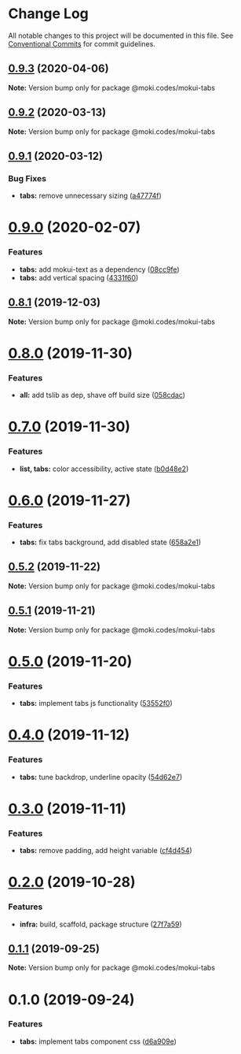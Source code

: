 # Change Log

All notable changes to this project will be documented in this file.
See [Conventional Commits](https://conventionalcommits.org) for commit guidelines.

## [0.9.3](https://github.com/moki/mokui/compare/@moki.codes/mokui-tabs@0.9.2...@moki.codes/mokui-tabs@0.9.3) (2020-04-06)

**Note:** Version bump only for package @moki.codes/mokui-tabs





## [0.9.2](https://github.com/moki/mokui/compare/@moki.codes/mokui-tabs@0.9.1...@moki.codes/mokui-tabs@0.9.2) (2020-03-13)

**Note:** Version bump only for package @moki.codes/mokui-tabs





## [0.9.1](https://github.com/moki/mokui/compare/@moki.codes/mokui-tabs@0.9.0...@moki.codes/mokui-tabs@0.9.1) (2020-03-12)


### Bug Fixes

* **tabs:** remove unnecessary sizing ([a47774f](https://github.com/moki/mokui/commit/a47774f016e79dcf486e53a540b26775951ed2b5))





# [0.9.0](https://github.com/moki/mokui/compare/@moki.codes/mokui-tabs@0.8.1...@moki.codes/mokui-tabs@0.9.0) (2020-02-07)


### Features

* **tabs:** add mokui-text as a dependency ([08cc9fe](https://github.com/moki/mokui/commit/08cc9fe7e35d9f18f7d15439a394b4b77884c307))
* **tabs:** add vertical spacing ([4331f60](https://github.com/moki/mokui/commit/4331f60d9a28e9f45c65af0b681ac9d65eb50cc8))





## [0.8.1](https://github.com/moki/mokui/compare/@moki.codes/mokui-tabs@0.8.0...@moki.codes/mokui-tabs@0.8.1) (2019-12-03)

**Note:** Version bump only for package @moki.codes/mokui-tabs





# [0.8.0](https://github.com/moki/mokui/compare/@moki.codes/mokui-tabs@0.7.0...@moki.codes/mokui-tabs@0.8.0) (2019-11-30)


### Features

* **all:** add tslib as dep, shave off build size ([058cdac](https://github.com/moki/mokui/commit/058cdac5f625b4ac346a28b6c12e0a3998599f0f))





# [0.7.0](https://github.com/moki/mokui/compare/@moki.codes/mokui-tabs@0.6.0...@moki.codes/mokui-tabs@0.7.0) (2019-11-30)


### Features

* **list, tabs:** color accessibility, active state ([b0d48e2](https://github.com/moki/mokui/commit/b0d48e229ca0d96e583dd52832ff7c1057c4b0cf))





# [0.6.0](https://github.com/moki/mokui/compare/@moki.codes/mokui-tabs@0.5.2...@moki.codes/mokui-tabs@0.6.0) (2019-11-27)


### Features

* **tabs:** fix tabs background, add disabled state ([658a2e1](https://github.com/moki/mokui/commit/658a2e19b7f2bde40f1604b12cd1b3efaaaa6bd4))





## [0.5.2](https://github.com/moki/mokui/compare/@moki.codes/mokui-tabs@0.5.1...@moki.codes/mokui-tabs@0.5.2) (2019-11-22)

**Note:** Version bump only for package @moki.codes/mokui-tabs





## [0.5.1](https://github.com/moki/mokui/compare/@moki.codes/mokui-tabs@0.5.0...@moki.codes/mokui-tabs@0.5.1) (2019-11-21)

**Note:** Version bump only for package @moki.codes/mokui-tabs





# [0.5.0](https://github.com/moki/mokui/compare/@moki.codes/mokui-tabs@0.4.0...@moki.codes/mokui-tabs@0.5.0) (2019-11-20)


### Features

* **tabs:** implement tabs js functionality ([53552f0](https://github.com/moki/mokui/commit/53552f032dd29dc020bf030e0c8fe70bdfbba8a0))





# [0.4.0](https://github.com/moki/mokui/compare/@moki.codes/mokui-tabs@0.3.0...@moki.codes/mokui-tabs@0.4.0) (2019-11-12)


### Features

* **tabs:** tune backdrop, underline opacity ([54d62e7](https://github.com/moki/mokui/commit/54d62e7))





# [0.3.0](https://github.com/moki/mokui/compare/@moki.codes/mokui-tabs@0.2.0...@moki.codes/mokui-tabs@0.3.0) (2019-11-11)


### Features

* **tabs:** remove padding, add height variable ([cf4d454](https://github.com/moki/mokui/commit/cf4d454))





# [0.2.0](https://github.com/moki/mokui/compare/@moki.codes/mokui-tabs@0.1.1...@moki.codes/mokui-tabs@0.2.0) (2019-10-28)


### Features

* **infra:** build, scaffold, package structure ([27f7a59](https://github.com/moki/mokui/commit/27f7a59))





## [0.1.1](https://github.com/moki/mokui/compare/@moki.codes/mokui-tabs@0.1.0...@moki.codes/mokui-tabs@0.1.1) (2019-09-25)

**Note:** Version bump only for package @moki.codes/mokui-tabs





# 0.1.0 (2019-09-24)


### Features

* **tabs:** implement tabs component css ([d6a909e](https://github.com/moki/mokui/commit/d6a909e))
